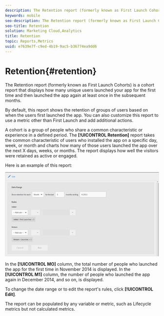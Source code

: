 ```yaml
---
description: The Retention report (formerly known as First Launch Cohorts) is a cohort report that displays how many unique users launched your app for the first time and then launched the app again at least once in the subsequent months.
keywords: mobile
seo-description: The Retention report (formerly known as First Launch Cohorts) is a cohort report that displays how many unique users launched your app for the first time and then launched the app again at least once in the subsequent months.
seo-title: Retention
solution: Marketing Cloud,Analytics
title: Retention
topic: Reports,Metrics
uuid: e7639e7f-c9ed-4b19-9ac5-b36774ea9dd6
---
```


# Retention{#retention}

The Retention report (formerly known as First Launch Cohorts) is a cohort report that displays how many unique users launched your app for the first time and then launched the app again at least once in the subsequent months.

By default, this report shows the retention of groups of users based on when the users first launched the app. You can also customize this report to use a metric other than First Launch and add additional actions.

A cohort is a group of people who share a common characteristic or experience in a defined period. The **[!UICONTROL Retention]** report takes the common characteristic of users who installed the app on a specific day, week, or month and charts how many of those users launched the app over the next X days, weeks, or months. The report displays how well the visitors were retained as active or engaged.

Here is an example of this report:

![](assets/report_retention_edit.png)

In the **[!UICONTROL MO]** column, the total number of people who launched the app for the first time in November 2014 is displayed. In the **[!UICONTROL M1]** column, the number of people who launched the app again in December 2014, and so on, is displayed.

To change the date range or to edit the report's rules, click **[!UICONTROL Edit]**.

The report can be populated by any variable or metric, such as Lifecycle metrics but not calculated metrics. 
